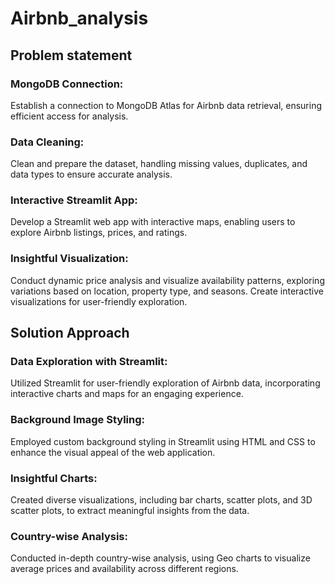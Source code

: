 # Airbnb_analysis

## Problem statement 

### MongoDB Connection:
Establish a connection to MongoDB Atlas for Airbnb data retrieval, ensuring efficient access for analysis.

### Data Cleaning:
Clean and prepare the dataset, handling missing values, duplicates, and data types to ensure accurate analysis.

### Interactive Streamlit App:
Develop a Streamlit web app with interactive maps, enabling users to explore Airbnb listings, prices, and ratings.

### Insightful Visualization:
Conduct dynamic price analysis and visualize availability patterns, exploring variations based on location, property type, and seasons. Create interactive visualizations for user-friendly exploration.

## Solution Approach 

### Data Exploration with Streamlit:
Utilized Streamlit for user-friendly exploration of Airbnb data, incorporating interactive charts and maps for an engaging experience.

### Background Image Styling:
Employed custom background styling in Streamlit using HTML and CSS to enhance the visual appeal of the web application.

### Insightful Charts:
Created diverse visualizations, including bar charts, scatter plots, and 3D scatter plots, to extract meaningful insights from the data.

### Country-wise Analysis:
Conducted in-depth country-wise analysis, using Geo charts to visualize average prices and availability across different regions.




